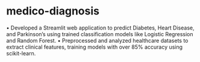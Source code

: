 # medico-diagnosis
 • Developed a Streamlit web application to predict Diabetes, Heart Disease, and Parkinson’s using trained  classification models like Logistic Regression and Random Forest.  • Preprocessed and analyzed healthcare datasets to extract clinical features, training models with over  85% accuracy using scikit-learn.  
